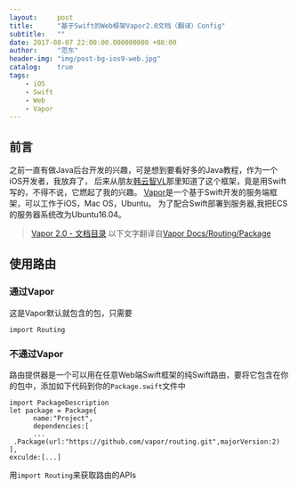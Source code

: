 ```yaml
---
layout:     post
title:      "基于Swift的Web框架Vapor2.0文档（翻译）Config"
subtitle:   ""
date: 2017-08-07 22:00:00.000000000 +08:00
author:     "范东"
header-img: "img/post-bg-ios9-web.jpg"
catalog:    true
tags:
    - iOS
    - Swift
    - Web
    - Vapor
---
```

## 前言
之前一直有做Java后台开发的兴趣，可是想到要看好多的Java教程，作为一个iOS开发者，我放弃了，
后来从朋友[韩云智VL](http://www.jianshu.com/u/92f7630a351b)那里知道了这个框架，竟是用Swift写的，不得不说，它燃起了我的兴趣。
[Vapor](http://vapor.codes)是一个基于Swift开发的服务端框架，可以工作于iOS，Mac OS，Ubuntu。
为了配合Swift部署到服务器,我把ECS的服务器系统改为Ubuntu16.04。
> [Vapor 2.0 - 文档目录](http://blog.fandong.me/2017/08/01/iOS-SwiftVaporWeb/)
> 以下文字翻译自[Vapor Docs/Routing/Package](https://docs.vapor.codes/2.0/routing/package/)

## 使用路由
### 通过Vapor
这是Vapor默认就包含的包，只需要

```
import Routing
```

### 不通过Vapor
路由提供器是一个可以用在任意Web端Swift框架的纯Swift路由，要将它包含在你的包中，添加如下代码到你的```Package.swift```文件中

```
import PackageDescription
let package = Package{
      name:"Project",
      dependencies:[
      ...  
 .Package(url:"https://github.com/vapor/routing.git",majorVersion:2)
],
exculde:[...]
```

用```import Routing```来获取路由的APIs
